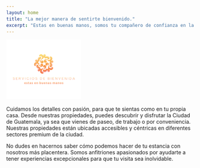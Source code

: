```yaml
---
layout: home
title: "La mejor manera de sentirte bienvenido."
excerpt: "Estas en buenas manos, somos tu compañero de confianza en la Ciudad de Guatemala"
---
```


<p><img src="/assets/images/logo_servicios_de_bienvenida_web.png" alt="Servicios de Bienvenida" width="200"/></p>



Cuidamos los detalles con pasión, para que te sientas como en tu propia casa.  Desde nuestras propiedades, puedes descubrir y disfrutar la Ciudad de Guatemala, ya sea que vienes de paseo, de trabajo o por conveniencia.  Nuestras propiedades están ubicadas accesibles y céntricas en diferentes sectores premium de la ciudad. 

No dudes en hacernos saber cómo podemos hacer de tu estancia con nosotros más placentera.  Somos anfitriones apasionados por ayudarte a tener experiencias excepcionales para que tu visita sea inolvidable.
